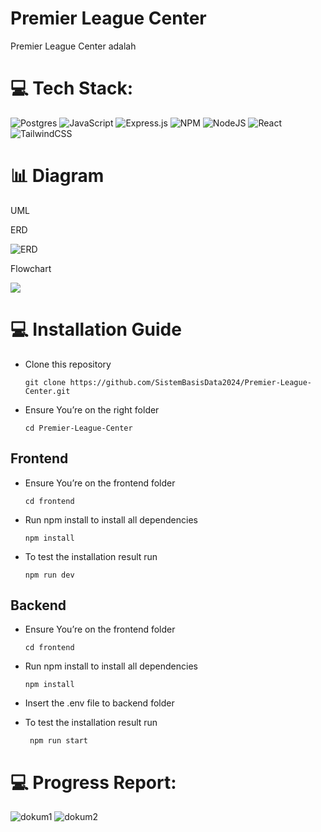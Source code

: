 # Premier League Center

Premier League Center adalah 

# 💻 Tech Stack:

![Postgres](https://img.shields.io/badge/postgres-%23316192.svg?style=for-the-badge&logo=postgresql&logoColor=white) ![JavaScript](https://img.shields.io/badge/javascript-%23323330.svg?style=for-the-badge&logo=javascript&logoColor=%23F7DF1E) ![Express.js](https://img.shields.io/badge/express.js-%23404d59.svg?style=for-the-badge&logo=express&logoColor=%2361DAFB) ![NPM](https://img.shields.io/badge/NPM-%23000000.svg?style=for-the-badge&logo=npm&logoColor=white) ![NodeJS](https://img.shields.io/badge/node.js-6DA55F?style=for-the-badge&logo=node.js&logoColor=white) ![React](https://img.shields.io/badge/react-%2320232a.svg?style=for-the-badge&logo=react&logoColor=%2361DAFB) ![TailwindCSS](https://img.shields.io/badge/tailwindcss-%2338B2AC.svg?style=for-the-badge&logo=tailwind-css&logoColor=white)

# 📊 Diagram

UML


ERD

![ERD](https://github.com/SistemBasisData2024/Premier-League-Center/assets/65178008/90182774-96eb-4196-96db-50caf0a22821)

Flowchart


![](https://hackmd-prod-images.s3-ap-northeast-1.amazonaws.com/uploads/upload_d165531e1f6d9025db6b3caca20329d7.png?AWSAccessKeyId=AKIA3XSAAW6AWSKNINWO&Expires=1686496044&Signature=2cWlT7ULi2Tuk2T7Gn6TP1axRGY%3D)

# 💻 Installation Guide

- Clone this repository
    ```
    git clone https://github.com/SistemBasisData2024/Premier-League-Center.git
    ```
- Ensure You’re on the right folder
    ```
    cd Premier-League-Center
    ```

## Frontend

- Ensure You’re on the frontend folder
    ```
    cd frontend
    ```
- Run npm install to install all dependencies
    ```
    npm install
    ```
- To test the installation result run
    ```
    npm run dev
    ```

## Backend

- Ensure You’re on the frontend folder
    ```
    cd frontend
    ```
- Run npm install to install all dependencies
    ```
    npm install
    ```
- Insert the .env file to backend folder


- To test the installation result run
  ```
   npm run start
  ```
  
# 💻 Progress Report:

![dokum1](https://github.com/SistemBasisData2024/Premier-League-Center/assets/65178008/bd3d430e-084d-4eb8-b481-3a7716ba19fe)
![dokum2](https://github.com/SistemBasisData2024/Premier-League-Center/assets/65178008/b96bfa6e-8e7b-4ecd-80d6-ae15f232aada)

